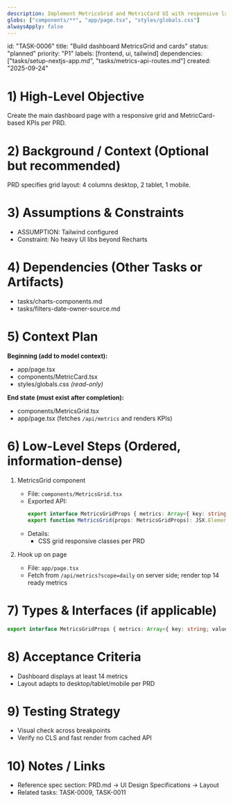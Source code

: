```yaml
---
description: Implement MetricsGrid and MetricCard UI with responsive layout
globs: ["components/**", "app/page.tsx", "styles/globals.css"]
alwaysApply: false
---
```


id: "TASK-0006"
title: "Build dashboard MetricsGrid and cards"
status: "planned"
priority: "P1"
labels: [frontend, ui, tailwind]
dependencies: ["tasks/setup-nextjs-app.md", "tasks/metrics-api-routes.md"]
created: "2025-09-24"

# 1) High-Level Objective

Create the main dashboard page with a responsive grid and MetricCard-based KPIs per PRD.

# 2) Background / Context (Optional but recommended)

PRD specifies grid layout: 4 columns desktop, 2 tablet, 1 mobile.

# 3) Assumptions & Constraints

- ASSUMPTION: Tailwind configured
- Constraint: No heavy UI libs beyond Recharts

# 4) Dependencies (Other Tasks or Artifacts)

- tasks/charts-components.md
- tasks/filters-date-owner-source.md

# 5) Context Plan

**Beginning (add to model context):**

- app/page.tsx
- components/MetricCard.tsx
- styles/globals.css _(read-only)_

**End state (must exist after completion):**

- components/MetricsGrid.tsx
- app/page.tsx (fetches `/api/metrics` and renders KPIs)

# 6) Low-Level Steps (Ordered, information-dense)

1. MetricsGrid component

   - File: `components/MetricsGrid.tsx`
   - Exported API:
     ```ts
     export interface MetricsGridProps { metrics: Array<{ key: string; value: unknown }>; }
     export function MetricsGrid(props: MetricsGridProps): JSX.Element;
     ```
   - Details:
     - CSS grid responsive classes per PRD

2. Hook up on page

   - File: `app/page.tsx`
   - Fetch from `/api/metrics?scope=daily` on server side; render top 14 ready metrics

# 7) Types & Interfaces (if applicable)

```ts
export interface MetricsGridProps { metrics: Array<{ key: string; value: unknown }>; }
```

# 8) Acceptance Criteria

- Dashboard displays at least 14 metrics
- Layout adapts to desktop/tablet/mobile per PRD

# 9) Testing Strategy

- Visual check across breakpoints
- Verify no CLS and fast render from cached API

# 10) Notes / Links

- Reference spec section: PRD.md → UI Design Specifications → Layout
- Related tasks: TASK-0009, TASK-0011


